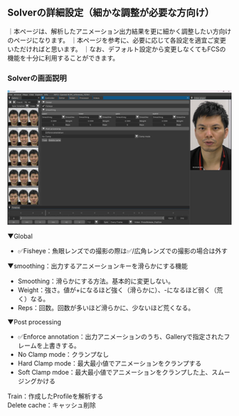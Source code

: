 ## Solverの詳細設定（細かな調整が必要な方向け）
｜本ページは、解析したアニメーション出力結果を更に細かく調整したい方向けのページになります。
｜本ページを参考に、必要に応じて各設定を適宜ご変更いただければと思います。
｜なお、デフォルト設定から変更しなくてもFCSの機能を十分に利用することができます。

### Solverの画面説明
![](images/Sol001.png)

▼Global
- ✅Fisheye：魚眼レンズでの撮影の際は✅/広角レンズでの撮影の場合は外す  

▼smoothing：出力するアニメーションキーを滑らかにする機能
- Smoothing：滑らかにする方法。基本的に変更しない。
- Weight：強さ。値が+になるほど強く（滑らかに）、-になるほど弱く（荒く）なる。
- Reps：回数。回数が多いほど滑らかに、少ないほど荒くなる。

▼Post processing
- ✅Enforce annotation：出力アニメーションのうち、Galleryで指定されたフレームを上書きする。
- No Clamp mode：クランプなし
- Hard Clamp mode：最大最小値でアニメーションをクランプする
- Soft Clamp mdoe：最大最小値でアニメーションをクランプした上、スムージングかける

Train：作成したProfileを解析する  
Delete cache：キャッシュ削除
